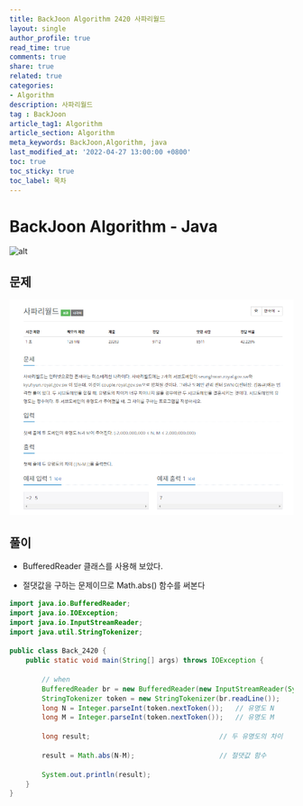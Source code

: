 ```yaml
---
title: BackJoon Algorithm 2420 사파리월드
layout: single
author_profile: true
read_time: true
comments: true
share: true
related: true
categories:
- Algorithm
description: 사파리월드
tag : BackJoon
article_tag1: Algorithm
article_section: Algorithm
meta_keywords: BackJoon,Algorithm, java
last_modified_at: '2022-04-27 13:00:00 +0800'
toc: true
toc_sticky: true
toc_label: 목차
---
```


BackJoon Algorithm - Java
====================

![alt](https://d2gd6pc034wcta.cloudfront.net/images/logo@2x.png)

## 문제

![alt](/assets/images/post/Algorithm/2420.png)



## 풀이

* BufferedReader 클래스를 사용해 보았다.

* 절댓값을 구하는 문제이므로 Math.abs() 함수를 써본다
 

```java
import java.io.BufferedReader;
import java.io.IOException;
import java.io.InputStreamReader;
import java.util.StringTokenizer;

public class Back_2420 {
    public static void main(String[] args) throws IOException {

        // when
        BufferedReader br = new BufferedReader(new InputStreamReader(System.in));
        StringTokenizer token = new StringTokenizer(br.readLine());
        long N = Integer.parseInt(token.nextToken());   // 유명도 N
        long M = Integer.parseInt(token.nextToken());   // 유명도 M

        long result;                                // 두 유명도의 차이

        result = Math.abs(N-M);                     // 절댓값 함수

        System.out.println(result);
    }
}


```


